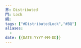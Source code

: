 ```yaml
---
界: Distributed
門: Lock
綱: 
tags: ["#DistributedLock","#BQ"]
aliases:
  - 
date: {{DATE:YYYY-MM-DD}}
---
```


